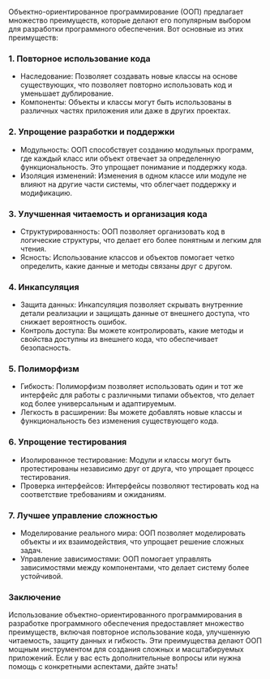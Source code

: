 Объектно-ориентированное программирование (ООП) предлагает множество преимуществ, которые делают его популярным выбором для разработки программного обеспечения. Вот основные из этих преимуществ:

### 1. Повторное использование кода
- Наследование: Позволяет создавать новые классы на основе существующих, что позволяет повторно использовать код и уменьшает дублирование.
- Компоненты: Объекты и классы могут быть использованы в различных частях приложения или даже в других проектах.

### 2. Упрощение разработки и поддержки
- Модульность: ООП способствует созданию модульных программ, где каждый класс или объект отвечает за определенную функциональность. Это упрощает понимание и поддержку кода.
- Изоляция изменений: Изменения в одном классе или модуле не влияют на другие части системы, что облегчает поддержку и модификацию.

### 3. Улучшенная читаемость и организация кода
- Структурированность: ООП позволяет организовать код в логические структуры, что делает его более понятным и легким для чтения.
- Ясность: Использование классов и объектов помогает четко определить, какие данные и методы связаны друг с другом.

### 4. Инкапсуляция
- Защита данных: Инкапсуляция позволяет скрывать внутренние детали реализации и защищать данные от внешнего доступа, что снижает вероятность ошибок.
- Контроль доступа: Вы можете контролировать, какие методы и свойства доступны из внешнего кода, что обеспечивает безопасность.

### 5. Полиморфизм
- Гибкость: Полиморфизм позволяет использовать один и тот же интерфейс для работы с различными типами объектов, что делает код более универсальным и адаптируемым.
- Легкость в расширении: Вы можете добавлять новые классы и функциональность без изменения существующего кода.

### 6. Упрощение тестирования
- Изолированное тестирование: Модули и классы могут быть протестированы независимо друг от друга, что упрощает процесс тестирования.
- Проверка интерфейсов: Интерфейсы позволяют тестировать код на соответствие требованиям и ожиданиям.

### 7. Лучшее управление сложностью
- Моделирование реального мира: ООП позволяет моделировать объекты и их взаимодействия, что упрощает решение сложных задач.
- Управление зависимостями: ООП помогает управлять зависимостями между компонентами, что делает систему более устойчивой.

### Заключение

Использование объектно-ориентированного программирования в разработке программного обеспечения предоставляет множество преимуществ, включая повторное использование кода, улучшенную читаемость, защиту данных и гибкость. Эти преимущества делают ООП мощным инструментом для создания сложных и масштабируемых приложений. Если у вас есть дополнительные вопросы или нужна помощь с конкретными аспектами, дайте знать!